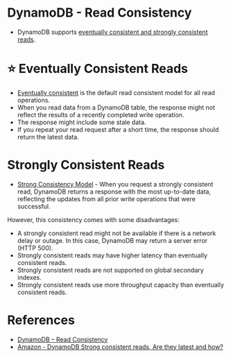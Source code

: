 # DynamoDB - Read Consistency
- DynamoDB supports [eventually consistent and strongly consistent reads](https://docs.aws.amazon.com/amazondynamodb/latest/developerguide/HowItWorks.ReadConsistency.html).

# :star: Eventually Consistent Reads
- [Eventually consistent](../../../3_DatabaseServices/Glossaries/Consistency&Replication/Readme.md) is the default read consistent model for all read operations.
- When you read data from a DynamoDB table, the response might not reflect the results of a recently completed write operation. 
- The response might include some stale data. 
- If you repeat your read request after a short time, the response should return the latest data.

# Strongly Consistent Reads
- [Strong Consistency Model](../../../3_DatabaseServices/Glossaries/Consistency&Replication/Readme.md) - When you request a strongly consistent read, DynamoDB returns a response with the most up-to-date data, reflecting the updates from all prior write operations that were successful. 

However, this consistency comes with some disadvantages:
- A strongly consistent read might not be available if there is a network delay or outage. In this case, DynamoDB may return a server error (HTTP 500).
- Strongly consistent reads may have higher latency than eventually consistent reads.
- Strongly consistent reads are not supported on global secondary indexes.
- Strongly consistent reads use more throughput capacity than eventually consistent reads. 

# References
- [DynamoDB – Read Consistency](https://www.geeksforgeeks.org/dynamodb-read-consistency/)
- [Amazon - DynamoDB Strong consistent reads, Are they latest and how?](https://stackoverflow.com/questions/20870041/amazon-dynamodb-strong-consistent-reads-are-they-latest-and-how)

